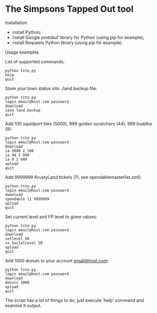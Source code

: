 The Simpsons Tapped Out tool
====

Installation

- install Python;
- install Google protobuf library for Python (using pip for example);
- install Requests Python library (using pip for example).

Usage examples

List of supported commands:

    python tsto.py
    help
    quit

Store your town status into ./land.backup file:

    python tsto.py
    login email@host.com password
    download
    save land.backup
    quit

Add 100 squidport tiles (5000), 999 golden scratchers (44), 999 buddha (9):

    python tsto.py
    login email@host.com password
    download
    ia 5000 2 100
    ia 44 2 999
    ia 9 2 999
    upload
    quit

Add 9999999 KrustyLand tickets (11, see spendablemasterlist.xml):

    python tsto.py
    login email@host.com password
    download
    spendable 11 9999999
    upload
    quit

Set current level and FP level to given values:

    python tsto.py
    login email@host.com password
    download
    setlevel 58
    vs SocialLevel 20
    upload
    quit

Add 1000 donuts to your account email@host.com:

    python tsto.py
    login email@host.com password
    download
    donuts 1000
    upload
    quit

The script has a lot of things to do; just execute 'help' command and examine it output.
